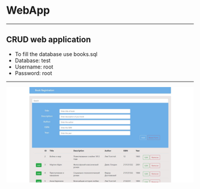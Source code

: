 # WebApp
---
CRUD web application
---
- To fill the database use books.sql
- Database: test
- Username: root
- Password: root
***
![screen](https://github.com/travov/WebApp/blob/master/page.JPG)

